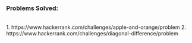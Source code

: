 ### Problems Solved:
<br>
1. https://www.hackerrank.com/challenges/apple-and-orange/problem
2. https://www.hackerrank.com/challenges/diagonal-difference/problem
